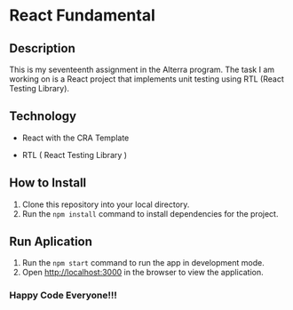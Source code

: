 # React Fundamental

## Description

This is my seventeenth assignment in the Alterra program. The task I am working on is a React project that implements unit testing using RTL (React Testing Library).

## Technology

- React with the CRA Template

- RTL ( React Testing Library )

## How to Install

1. Clone this repository into your local directory.
2. Run the `npm install` command to install dependencies for the project.

## Run Aplication

1. Run the `npm start` command to run the app in development mode.
2. Open [http://localhost:3000](http://localhost:3000) in the browser to view the application.

### Happy Code Everyone!!!
